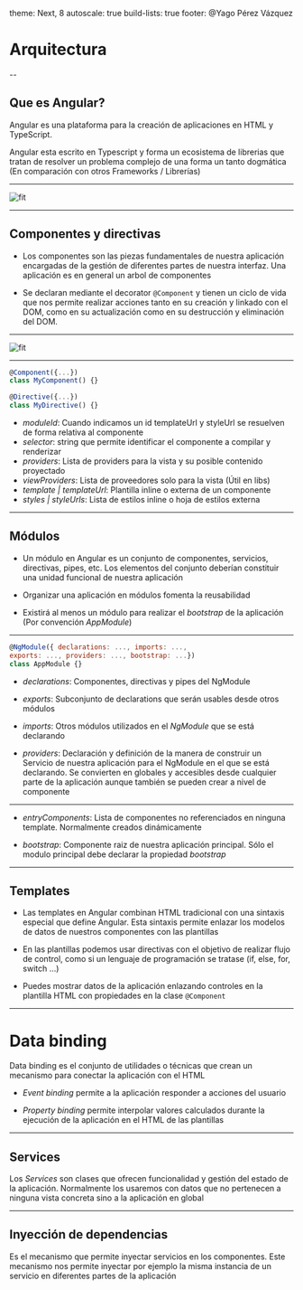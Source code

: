 theme: Next, 8
autoscale: true
build-lists: true
footer: @Yago Pérez Vázquez

# Arquitectura

--

## Que es Angular?

Angular es una plataforma para la creación de aplicaciones en HTML y TypeScript.

Angular esta escrito en Typescript y forma un ecosistema de librerias que tratan de resolver un problema complejo de una forma un tanto dogmática (En comparación con otros Frameworks / Librerías)

---

![fit](https://angular.io/generated/images/guide/architecture/overview2.png)

---

## Componentes y directivas

- Los componentes son las piezas fundamentales de nuestra aplicación encargadas de la gestión de diferentes partes de nuestra interfaz. Una aplicación es en general un arbol de componentes

- Se declaran mediante el decorator `@Component` y tienen un ciclo de vida que nos permite realizar acciones tanto en su creación y linkado con el DOM, como en su actualización como en su destrucción y eliminación del DOM.

---

![fit](https://angular.io/generated/images/guide/architecture/component-tree.png)

---

```javascript
@Component({...})
class MyComponent() {}

@Directive({...})
class MyDirective() {}
```

- _moduleId_: Cuando indicamos un id templateUrl y styleUrl se resuelven de forma relativa al componente
- _selector_: string que permite identificar el componente a compilar y renderizar
- _providers_: Lista de providers para la vista y su posible contenido proyectado
- _viewProviders_: Lista de proveedores solo para la vista (Útil en libs)
- _template | templateUrl_: Plantilla inline o externa de un componente
- _styles | styleUrls_: Lista de estilos inline o hoja de estilos externa

---

## Módulos

- Un módulo en Angular es un conjunto de componentes, servicios, directivas, pipes, etc. Los elementos del conjunto deberían constituir una unidad funcional de nuestra aplicación

- Organizar una aplicación en módulos fomenta la reusabilidad

- Existirá al menos un módulo para realizar el _bootstrap_ de la aplicación (Por convención _AppModule_)

---

```javascript
@NgModule({ declarations: ..., imports: ...,
exports: ..., providers: ..., bootstrap: ...})
class AppModule {}
```

- _declarations_: Componentes, directivas y pipes del NgModule

- _exports_: Subconjunto de declarations que serán usables desde otros módulos

- _imports_: Otros módulos utilizados en el _NgModule_ que se está declarando

- _providers_: Declaración y definición de la manera de construir un Servicio de nuestra aplicación para el  NgModule en el que se está declarando. Se convierten en globales y accesibles desde cualquier parte de la aplicación aunque también se pueden crear a nivel de componente

---

- _entryComponents_: Lista de componentes no referenciados en ninguna template. Normalmente creados dinámicamente

- _bootstrap_: Componente raiz de nuestra aplicación principal. Sólo el modulo principal debe declarar la propiedad _bootstrap_

---

## Templates

- Las templates en Angular combinan HTML tradicional con una sintaxis especial que define Angular. Esta sintaxis permite enlazar los modelos de datos de nuestros componentes con las plantillas

- En las plantillas podemos usar directivas con el objetivo de realizar flujo de control, como si un lenguaje de programación se tratase (if, else, for, switch ...)

- Puedes mostrar datos de la aplicación enlazando controles en la plantilla HTML con propiedades en la clase `@Component`

---

# Data binding

Data binding es el conjunto de utilidades o técnicas que crean un mecanismo para conectar la aplicación con el HTML

- _Event binding_ permite a la aplicación responder a acciones del usuario

- _Property binding_ permite interpolar valores calculados durante la ejecución de la aplicación en el HTML de las plantillas

---

## Services

Los _Services_ son clases que ofrecen funcionalidad y gestión del estado de la aplicación. Normalmente los usaremos con datos que no pertenecen a ninguna vista concreta sino a la aplicación en global

---

## Inyección de dependencias

Es el mecanismo que permite inyectar servicios en los componentes. Este mecanismo nos permite inyectar por ejemplo la misma instancia de un servicio en diferentes partes de la aplicación
